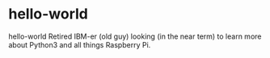 # hello-world
hello-world
Retired IBM-er (old guy) looking (in the near term) to learn more about Python3 and all things Raspberry Pi.
